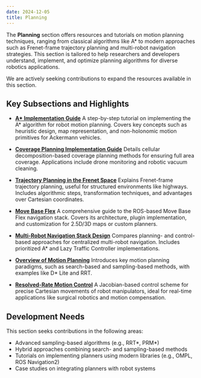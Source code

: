 ```yaml
---
date: 2024-12-05
title: Planning
---
```

<!-- **This page is a stub.** You can help us improve it by [editing it](https://github.com/RoboticsKnowledgebase/roboticsknowledgebase.github.io).
{: .notice--warning} -->

The **Planning** section offers resources and tutorials on motion planning techniques, ranging from classical algorithms like A* to modern approaches such as Frenet-frame trajectory planning and multi-robot navigation strategies. This section is tailored to help researchers and developers understand, implement, and optimize planning algorithms for diverse robotics applications.

We are actively seeking contributions to expand the resources available in this section.

## Key Subsections and Highlights

- **[A* Implementation Guide](/wiki/planning/astar_planning_implementation_guide/)**
  A step-by-step tutorial on implementing the A* algorithm for robot motion planning. Covers key concepts such as heuristic design, map representation, and non-holonomic motion primitives for Ackermann vehicles.

- **[Coverage Planning Implementation Guide](/wiki/planning/coverage-planning-implementation-guide/)**
  Details cellular decomposition-based coverage planning methods for ensuring full area coverage. Applications include drone monitoring and robotic vacuum cleaning.

- **[Trajectory Planning in the Frenet Space](/wiki/planning/frenet-frame-planning/)**
  Explains Frenet-frame trajectory planning, useful for structured environments like highways. Includes algorithmic steps, transformation techniques, and advantages over Cartesian coordinates.

- **[Move Base Flex](/wiki/planning/move_base_flex/)**
  A comprehensive guide to the ROS-based Move Base Flex navigation stack. Covers its architecture, plugin implementation, and customization for 2.5D/3D maps or custom planners.

- **[Multi-Robot Navigation Stack Design](/wiki/planning/multi-robot-planning/)**
  Compares planning- and control-based approaches for centralized multi-robot navigation. Includes prioritized A* and Lazy Traffic Controller implementations.

- **[Overview of Motion Planning](/wiki/planning/planning-overview/)**
  Introduces key motion planning paradigms, such as search-based and sampling-based methods, with examples like D* Lite and RRT.

- **[Resolved-Rate Motion Control](/wiki/planning/resolved-rates/)**
  A Jacobian-based control scheme for precise Cartesian movements of robot manipulators, ideal for real-time applications like surgical robotics and motion compensation.

## Development Needs
This section seeks contributions in the following areas:
- Advanced sampling-based algorithms (e.g., RRT*, PRM*)
- Hybrid approaches combining search- and sampling-based methods
- Tutorials on implementing planners using modern libraries (e.g., OMPL, ROS Navigation2)
- Case studies on integrating planners with robot systems


